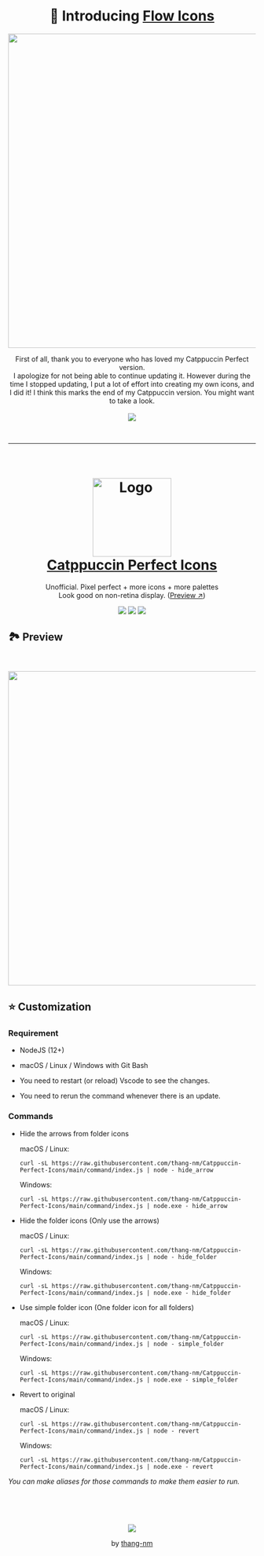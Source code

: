 <h1 align="center">
  🌼 Introducing <a target="_blank" href="https://flow-icons.pages.dev">Flow Icons</a>
</h1>

<p align="center">
  <picture>
    <source media="(prefers-color-scheme: light)" srcset="https://raw.githubusercontent.com/thang-nm/Flow-Icons/main/preview_light.png">
    <img width="640" src="https://raw.githubusercontent.com/thang-nm/Flow-Icons/main/preview.png">
  </picture>
</p>

<p align="center">
  First of all, thank you to everyone who has loved my Catppuccin Perfect version.
  <br />
  I apologize for not being able to continue updating it. However during the time I stopped updating, I put a lot of effort into creating my own icons, and I did it! I think this marks the end of my Catppuccin version. You might want to take a look.
  <br />
  <br />
  <a target="_blank" href="https://flow-icons.pages.dev">
    <img src="https://img.shields.io/badge/Check_it_out-Flow_Icons-blue?colorA=363a4f&colorB=c4b5fd&style=for-the-badge">
  </a>
  <br />
</p>

<br />
<hr />
<br />

<h1 align="center">
  <img src="https://raw.githubusercontent.com/thang-nm/Catppuccin-Perfect-Icons/main/logo.png" width="160" alt="Logo"/><br/>
  <a href="https://marketplace.visualstudio.com/items?itemName=thang-nm.catppuccin-perfect-icons">Catppuccin Perfect Icons</a>
</h1>

<p align="center">
  Unofficial. Pixel perfect + more icons + more palettes
  <br />
  Look good on non-retina display. (<a target="_blank" href="https://raw.githubusercontent.com/thang-nm/Catppuccin-Perfect-Icons/main/assets/previews/mocha-icons.png">Preview ↗</a>)
</p>

<p align="center">
  <img src="https://img.shields.io/github/directory-file-count/thang-nm/Catppuccin-Perfect-Icons/src/icons?label=icons&colorA=363a4f&colorB=eed49f&style=for-the-badge">
  <img src="https://img.shields.io/badge/palettes-10-_?colorA=363a4f&colorB=b7bdf8&style=for-the-badge">
  <img src="https://img.shields.io/visual-studio-marketplace/i/thang-nm.catppuccin-perfect-icons?colorA=363a4f&colorB=a6da95&style=for-the-badge">
</p>

## 🏞️ Preview

<br />

<p align="center">
  <img width="640" src="https://raw.githubusercontent.com/thang-nm/Catppuccin-Perfect-Icons/main/assets/previews/mocha-icons@2x.png?t=20230915">
</p>

## ⭐️ Customization

### Requirement

- NodeJS (12+)

- macOS / Linux / Windows with Git Bash

- You need to restart (or reload) Vscode to see the changes.

- You need to rerun the command whenever there is an update.

### Commands

- Hide the arrows from folder icons

  macOS / Linux:

  ```
  curl -sL https://raw.githubusercontent.com/thang-nm/Catppuccin-Perfect-Icons/main/command/index.js | node - hide_arrow
  ```

  Windows:

  ```
  curl -sL https://raw.githubusercontent.com/thang-nm/Catppuccin-Perfect-Icons/main/command/index.js | node.exe - hide_arrow
  ```

- Hide the folder icons (Only use the arrows)

  macOS / Linux:

  ```
  curl -sL https://raw.githubusercontent.com/thang-nm/Catppuccin-Perfect-Icons/main/command/index.js | node - hide_folder
  ```

  Windows:

  ```
  curl -sL https://raw.githubusercontent.com/thang-nm/Catppuccin-Perfect-Icons/main/command/index.js | node.exe - hide_folder
  ```

- Use simple folder icon (One folder icon for all folders)

  macOS / Linux:

  ```
  curl -sL https://raw.githubusercontent.com/thang-nm/Catppuccin-Perfect-Icons/main/command/index.js | node - simple_folder
  ```

  Windows:

  ```
  curl -sL https://raw.githubusercontent.com/thang-nm/Catppuccin-Perfect-Icons/main/command/index.js | node.exe - simple_folder
  ```

- Revert to original

  macOS / Linux:

  ```
  curl -sL https://raw.githubusercontent.com/thang-nm/Catppuccin-Perfect-Icons/main/command/index.js | node - revert
  ```

  Windows:

  ```
  curl -sL https://raw.githubusercontent.com/thang-nm/Catppuccin-Perfect-Icons/main/command/index.js | node.exe - revert
  ```

_You can make aliases for those commands to make them easier to run._

<br />
<br />
<br />

<p align="center">
  <img src="https://raw.githubusercontent.com/catppuccin/catppuccin/main/assets/footers/gray0_ctp_on_line.png"/>
</p>

<p align="center">
  by <a href="https://github.com/thang-nm" target="_blank">thang-nm</a>
</p>
